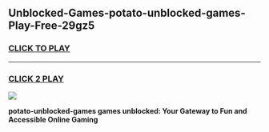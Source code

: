 
## Unblocked-Games-potato-unblocked-games-Play-Free-29gz5
<h3>
<a href="https://premium76.site?title=potato-unblocked-games&ref=21A">CLICK TO PLAY</a></h3>
<hr>

<h3>
<a href="https://premium76.site?title=potato-unblocked-games&ref=21A">CLICK 2 PLAY</a>
  
</h3>

<a href="https://premium76.site?title=potato-unblocked-games&ref=21A"><img src="https://clearcache.store/games.png"></a>


**potato-unblocked-games games unblocked: Your Gateway to Fun and Accessible Online Gaming**
